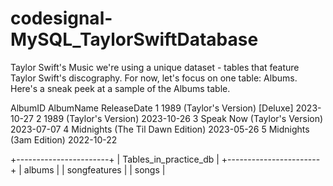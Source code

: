 # codesignal-MySQL_TaylorSwiftDatabase

Taylor Swift's Music
we're using a unique dataset - tables that feature Taylor Swift's discography. For now, let's focus on one table: Albums. Here's a sneak peek at a sample of the Albums table.

AlbumID	AlbumName	ReleaseDate
1	1989 (Taylor's Version) [Deluxe]	2023-10-27
2	1989 (Taylor's Version)	2023-10-26
3	Speak Now (Taylor's Version)	2023-07-07
4	Midnights (The Til Dawn Edition)	2023-05-26
5	Midnights (3am Edition)	2022-10-22


+-----------------------+
| Tables_in_practice_db |
+-----------------------+
| albums                |
| songfeatures          |
| songs                 |
